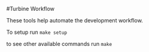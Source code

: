 #Turbine Workflow

These tools help automate the development workflow.

To setup run
`make setup`

to see other available commands run
`make`

